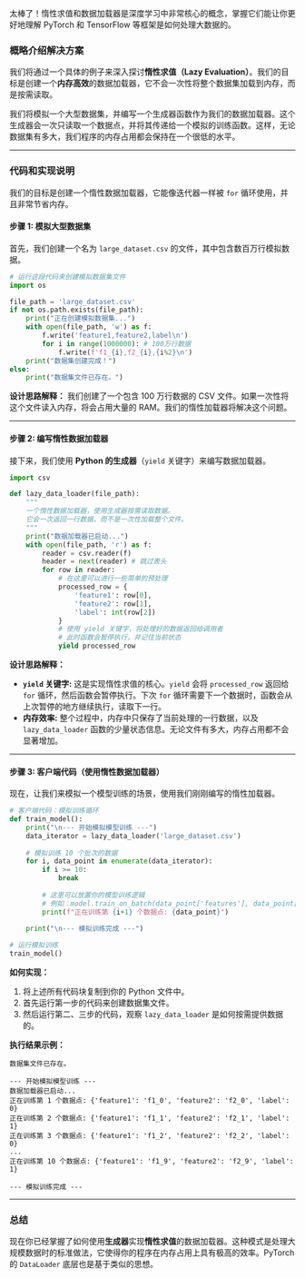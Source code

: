 太棒了！惰性求值和数据加载器是深度学习中非常核心的概念，掌握它们能让你更好地理解 PyTorch 和 TensorFlow 等框架是如何处理大数据的。

### 概略介绍解决方案

我们将通过一个具体的例子来深入探讨**惰性求值（Lazy Evaluation）**。我们的目标是创建一个**内存高效**的数据加载器，它不会一次性将整个数据集加载到内存，而是按需读取。

我们将模拟一个大型数据集，并编写一个生成器函数作为我们的数据加载器。这个生成器会一次只读取一个数据点，并将其传递给一个模拟的训练函数。这样，无论数据集有多大，我们程序的内存占用都会保持在一个很低的水平。

-----

### 代码和实现说明

我们的目标是创建一个惰性数据加载器，它能像迭代器一样被 `for` 循环使用，并且非常节省内存。

#### 步骤 1: 模拟大型数据集

首先，我们创建一个名为 `large_dataset.csv` 的文件，其中包含数百万行模拟数据。

```python
# 运行这段代码来创建模拟数据集文件
import os

file_path = 'large_dataset.csv'
if not os.path.exists(file_path):
    print("正在创建模拟数据集...")
    with open(file_path, 'w') as f:
        f.write('feature1,feature2,label\n')
        for i in range(1000000): # 100万行数据
            f.write(f'f1_{i},f2_{i},{i%2}\n')
    print("数据集创建完成！")
else:
    print("数据集文件已存在。")
```

**设计思路解释：**
我们创建了一个包含 100 万行数据的 CSV 文件。如果一次性将这个文件读入内存，将会占用大量的 RAM。我们的惰性加载器将解决这个问题。

-----

#### 步骤 2: 编写惰性数据加载器

接下来，我们使用 **Python 的生成器**（`yield` 关键字）来编写数据加载器。

```python
import csv

def lazy_data_loader(file_path):
    """
    一个惰性数据加载器，使用生成器按需读取数据。
    它会一次返回一行数据，而不是一次性加载整个文件。
    """
    print("数据加载器已启动...")
    with open(file_path, 'r') as f:
        reader = csv.reader(f)
        header = next(reader) # 跳过表头
        for row in reader:
            # 在这里可以进行一些简单的预处理
            processed_row = {
                'feature1': row[0],
                'feature2': row[1],
                'label': int(row[2])
            }
            # 使用 yield 关键字，将处理好的数据返回给调用者
            # 此时函数会暂停执行，并记住当前状态
            yield processed_row
```

**设计思路解释：**

  * **`yield` 关键字:** 这是实现惰性求值的核心。`yield` 会将 `processed_row` 返回给 `for` 循环，然后函数会暂停执行。下次 `for` 循环需要下一个数据时，函数会从上次暂停的地方继续执行，读取下一行。
  * **内存效率:** 整个过程中，内存中只保存了当前处理的一行数据，以及 `lazy_data_loader` 函数的少量状态信息。无论文件有多大，内存占用都不会显著增加。

-----

#### 步骤 3: 客户端代码（使用惰性数据加载器）

现在，让我们来模拟一个模型训练的场景，使用我们刚刚编写的惰性加载器。

```python
# 客户端代码：模拟训练循环
def train_model():
    print("\n--- 开始模拟模型训练 ---")
    data_iterator = lazy_data_loader('large_dataset.csv')
    
    # 模拟训练 10 个批次的数据
    for i, data_point in enumerate(data_iterator):
        if i >= 10:
            break
        
        # 这里可以放置你的模型训练逻辑
        # 例如：model.train_on_batch(data_point['features'], data_point['label'])
        print(f"正在训练第 {i+1} 个数据点: {data_point}")
    
    print("\n--- 模拟训练完成 ---")

# 运行模拟训练
train_model()
```

**如何实现：**

1.  将上述所有代码块复制到你的 Python 文件中。
2.  首先运行第一步的代码来创建数据集文件。
3.  然后运行第二、三步的代码，观察 `lazy_data_loader` 是如何按需提供数据的。

**执行结果示例：**

```
数据集文件已存在。

--- 开始模拟模型训练 ---
数据加载器已启动...
正在训练第 1 个数据点: {'feature1': 'f1_0', 'feature2': 'f2_0', 'label': 0}
正在训练第 2 个数据点: {'feature1': 'f1_1', 'feature2': 'f2_1', 'label': 1}
正在训练第 3 个数据点: {'feature1': 'f1_2', 'feature2': 'f2_2', 'label': 0}
...
正在训练第 10 个数据点: {'feature1': 'f1_9', 'feature2': 'f2_9', 'label': 1}

--- 模拟训练完成 ---
```

-----

### 总结

现在你已经掌握了如何使用**生成器**实现**惰性求值**的数据加载器。这种模式是处理大规模数据时的标准做法，它使得你的程序在内存占用上具有极高的效率。PyTorch 的 `DataLoader` 底层也是基于类似的思想。
